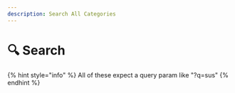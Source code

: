 ```yaml
---
description: Search All Categories
---
```


# 🔍 Search

{% hint style="info" %}
All of these expect a query param like "?q=sus"
{% endhint %}
